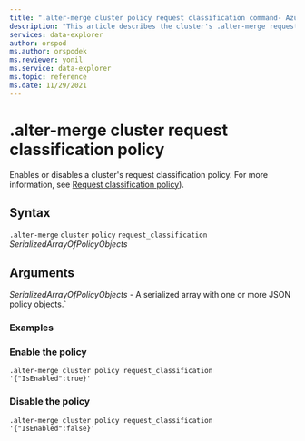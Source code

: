 ```yaml
---
title: ".alter-merge cluster policy request classification command- Azure Data Explorer"
description: "This article describes the cluster's .alter-merge request classification policy command in Azure Data Explorer."
services: data-explorer
author: orspod
ms.author: orspodek
ms.reviewer: yonil
ms.service: data-explorer
ms.topic: reference
ms.date: 11/29/2021
---
```

# .alter-merge cluster request classification policy

Enables or disables a cluster's request classification policy. For more information, see [Request classification policy](request-classification-policy.md)).

## Syntax

`.alter-merge` `cluster` `policy` `request_classification` *SerializedArrayOfPolicyObjects*

## Arguments

*SerializedArrayOfPolicyObjects* - A serialized array with one or more JSON policy objects.`

### Examples

### Enable the policy

```kusto
.alter-merge cluster policy request_classification '{"IsEnabled":true}'
```

### Disable the policy

```kusto
.alter-merge cluster policy request_classification '{"IsEnabled":false}'
```
